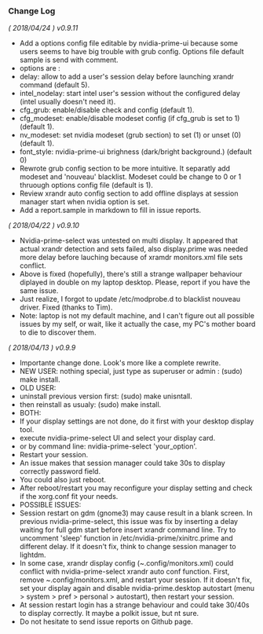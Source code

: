 ### Change Log
*( 2018/04/24 ) v0.9.11*
 - Add a options config file editable by nvidia-prime-ui because some users seems to have big trouble with grub config. Options file default sample is send with comment.
 - options are :
  - delay: allow to add a user's session delay before launching xrandr command (default 5).
  - intel_nodelay: start intel user's session without the configured delay (intel usually doesn't need it).
  - cfg_grub: enable/disable check and config (default 1).
  - cfg_modeset: enable/disable modeset config (if cfg_grub is set to 1) (default 1).
  - nv_modeset: set nvidia modeset (grub section) to set (1) or unset (0) (default 1).
  - font_style: nvidia-prime-ui brighness (dark/bright background.) (default 0)
 - Rewrote grub config section to be more intuitive. It separatly add modeset and 'nouveau' blacklist. Modeset could be change to 0 or 1 thruough options config file (default is 1).
 - Review xrandr auto config section to add offline displays at session manager start when nvidia option is set.
 - Add a report.sample in markdown to fill in issue reports.
 
 
*( 2018/04/22 ) v0.9.10*
 - Nvidia-prime-select was untested on multi display. It appeared that actual xrandr detection and sets failed, also display.prime was needed more delay before lauching because of xramdr monitors.xml file sets conflict.
 - Above is fixed (hopefully), there's still a strange wallpaper behaviour diplayed in double on my laptop desktop. Please, report if you have the same issue.
 - Just realize, I forgot to update /etc/modprobe.d to blacklist nouveau driver. Fixed (thanks to Tim).
 - Note: laptop is not my default machine, and I can't figure out all possible issues by my self, or wait, like it actually the case, my PC's mother board to die to discover them.
 
*( 2018/04/13 ) v0.9.9*
 - Importante change done. Look's more like a complete rewrite.
 - NEW USER: nothing special, just type as superuser or admin : (sudo) make install.
 - OLD USER:
  - uninstall previous version first: (sudo) make unisntall.
  - then reinstall as usualy: (sudo) make install.
 - BOTH:
  - If your display settings are not done, do it first with your desktop display tool.
  - execute nvidia-prime-select UI and select your display card.
  - or by command line: nvidia-prime-select 'your_option'.
  - Restart your session.
  - An issue makes that session manager could take 30s to display correctly password field.
  - You could also just reboot.
  - After reboot/restart you may reconfigure your display setting and check if the xorg.conf fit your needs.
 - POSSIBLE ISSUES:
  - Session restart on gdm (gnome3) may cause result in a blank screen. In previous nvidia-prime-select, this issue was fix by inserting a delay waiting for full gdm start before insert xrandr command line. Try to uncomment 'sleep' function in /etc/nvidia-prime/xinitrc.prime and different delay. If it doesn't fix, think to change session manager to lightdm.
  - In some case, xrandr display config (~.config/monitors.xml) could conflict with nvidia-prime-select xrandr auto conf function. First, remove ~.config/monitors.xml, and restart your session. If it doesn't fix, set your display again and disable nvidia-prime.desktop autostart (menu > system > pref > personal > autostart), then restart your session.
  - At session restart login has a strange behaviour and could take 30/40s to display correctly. It maybe a polkit issue, but nt sure. 
  - Do not hesitate to send issue reports on Github page.


